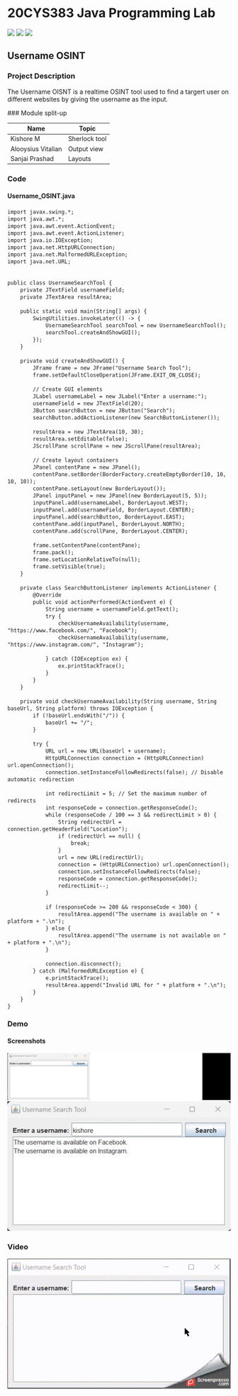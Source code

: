 # 20CYS383 Java Programming Lab
![](https://img.shields.io/badge/Batch-21CYS-lightgreen) ![](https://img.shields.io/badge/UG-blue) ![](https://img.shields.io/badge/Subject-JPL-blue)
 
## Username OSINT

### Project Description

<p text-align: justify;>The Username OISNT is a realtime OSINT tool used to find a targert user on different websites by giving the username as the input.</p>
### Module split-up

| Name | Topic |
| ---- | ----|
| Kishore M| Sherlock tool |
|Alooysius Vitalian | Output view |
| Sanjai Prashad | Layouts |
### Code
#### Username_OSINT.java

```
import javax.swing.*;
import java.awt.*;
import java.awt.event.ActionEvent;
import java.awt.event.ActionListener;
import java.io.IOException;
import java.net.HttpURLConnection;
import java.net.MalformedURLException;
import java.net.URL;


public class UsernameSearchTool {
    private JTextField usernameField;
    private JTextArea resultArea;

    public static void main(String[] args) {
        SwingUtilities.invokeLater(() -> {
            UsernameSearchTool searchTool = new UsernameSearchTool();
            searchTool.createAndShowGUI();
        });
    }

    private void createAndShowGUI() {
        JFrame frame = new JFrame("Username Search Tool");
        frame.setDefaultCloseOperation(JFrame.EXIT_ON_CLOSE);

        // Create GUI elements
        JLabel usernameLabel = new JLabel("Enter a username:");
        usernameField = new JTextField(20);
        JButton searchButton = new JButton("Search");
        searchButton.addActionListener(new SearchButtonListener());

        resultArea = new JTextArea(10, 30);
        resultArea.setEditable(false);
        JScrollPane scrollPane = new JScrollPane(resultArea);

        // Create layout containers
        JPanel contentPane = new JPanel();
        contentPane.setBorder(BorderFactory.createEmptyBorder(10, 10, 10, 10));
        contentPane.setLayout(new BorderLayout());
        JPanel inputPanel = new JPanel(new BorderLayout(5, 5));
        inputPanel.add(usernameLabel, BorderLayout.WEST);
        inputPanel.add(usernameField, BorderLayout.CENTER);
        inputPanel.add(searchButton, BorderLayout.EAST);
        contentPane.add(inputPanel, BorderLayout.NORTH);
        contentPane.add(scrollPane, BorderLayout.CENTER);

        frame.setContentPane(contentPane);
        frame.pack();
        frame.setLocationRelativeTo(null);
        frame.setVisible(true);
    }

    private class SearchButtonListener implements ActionListener {
        @Override
        public void actionPerformed(ActionEvent e) {
            String username = usernameField.getText();
            try {
                checkUsernameAvailability(username, "https://www.facebook.com/", "Facebook");
                checkUsernameAvailability(username, "https://www.instagram.com/", "Instagram");

            } catch (IOException ex) {
                ex.printStackTrace();
            }
        }
    }

    private void checkUsernameAvailability(String username, String baseUrl, String platform) throws IOException {
        if (!baseUrl.endsWith("/")) {
            baseUrl += "/";
        }

        try {
            URL url = new URL(baseUrl + username);
            HttpURLConnection connection = (HttpURLConnection) url.openConnection();
            connection.setInstanceFollowRedirects(false); // Disable automatic redirection

            int redirectLimit = 5; // Set the maximum number of redirects
            int responseCode = connection.getResponseCode();
            while (responseCode / 100 == 3 && redirectLimit > 0) {
                String redirectUrl = connection.getHeaderField("Location");
                if (redirectUrl == null) {
                    break;
                }
                url = new URL(redirectUrl);
                connection = (HttpURLConnection) url.openConnection();
                connection.setInstanceFollowRedirects(false);
                responseCode = connection.getResponseCode();
                redirectLimit--;
            }

            if (responseCode >= 200 && responseCode < 300) {
                resultArea.append("The username is available on " + platform + ".\n");
            } else {
                resultArea.append("The username is not available on " + platform + ".\n");
            }

            connection.disconnect();
        } catch (MalformedURLException e) {
            e.printStackTrace();
            resultArea.append("Invalid URL for " + platform + ".\n");
        }
    }
}
```
### Demo
#### Screenshots

<center><img src = "images/image1.jpg"></center>
<center><img src = "images/image2.jpg"></center>

### Video
<img src = "images/video.gif">

